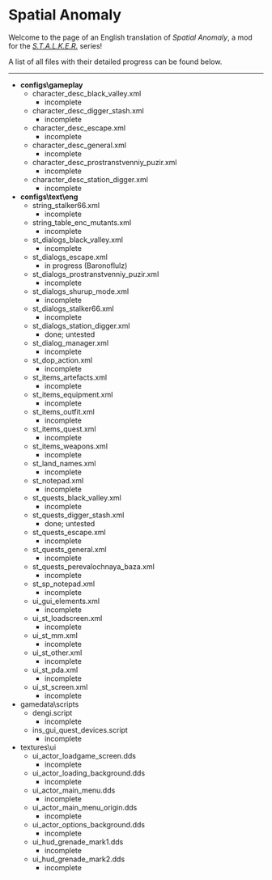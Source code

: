 # Spatial Anomaly
Welcome to the page of an English translation of *Spatial Anomaly*, a mod for the *[S.T.A.L.K.E.R.](https://en.wikipedia.org/wiki/S.T.A.L.K.E.R.)* series!

A list of all files with their detailed progress can be found below.

---

- **configs\gameplay**
    - character_desc_black_valley.xml
        - incomplete
    - character_desc_digger_stash.xml
        - incomplete
    - character_desc_escape.xml
        - incomplete
    - character_desc_general.xml
        - incomplete
    - character_desc_prostranstvenniy_puzir.xml
        - incomplete
    - character_desc_station_digger.xml
        - incomplete
- **configs\text\eng**
    - string_stalker66.xml
        - incomplete
    - string_table_enc_mutants.xml
        - incomplete
    - st_dialogs_black_valley.xml
        - incomplete
    - st_dialogs_escape.xml
        - in progress (Baronoflulz)
    - st_dialogs_prostranstvenniy_puzir.xml
        - incomplete
    - st_dialogs_shurup_mode.xml
        - incomplete
    - st_dialogs_stalker66.xml
        - incomplete
    - st_dialogs_station_digger.xml
        - done; untested
    - st_dialog_manager.xml
        - incomplete
    - st_dop_action.xml
        - incomplete
    - st_items_artefacts.xml
        - incomplete
    - st_items_equipment.xml
        - incomplete
    - st_items_outfit.xml
        - incomplete
    - st_items_quest.xml
        - incomplete
    - st_items_weapons.xml
        - incomplete
    - st_land_names.xml
        - incomplete
    - st_notepad.xml
        - incomplete
    - st_quests_black_valley.xml
        - incomplete
    - st_quests_digger_stash.xml
        - done; untested
    - st_quests_escape.xml
        - incomplete
    - st_quests_general.xml
        - incomplete
    - st_quests_perevalochnaya_baza.xml
        - incomplete
    - st_sp_notepad.xml
        - incomplete
    - ui_gui_elements.xml
        - incomplete
    - ui_st_loadscreen.xml
        - incomplete
    - ui_st_mm.xml
        - incomplete
    - ui_st_other.xml
        - incomplete
    - ui_st_pda.xml
        - incomplete
    - ui_st_screen.xml
        - incomplete
- gamedata\scripts
    - dengi.script
        - incomplete
    - ins_gui_quest_devices.script
        - incomplete
- textures\ui
    - ui_actor_loadgame_screen.dds
        - incomplete
    - ui_actor_loading_background.dds
        - incomplete
    - ui_actor_main_menu.dds
        - incomplete
    - ui_actor_main_menu_origin.dds
        - incomplete
    - ui_actor_options_background.dds
        - incomplete
    - ui_hud_grenade_mark1.dds
        - incomplete
    - ui_hud_grenade_mark2.dds
        - incomplete
